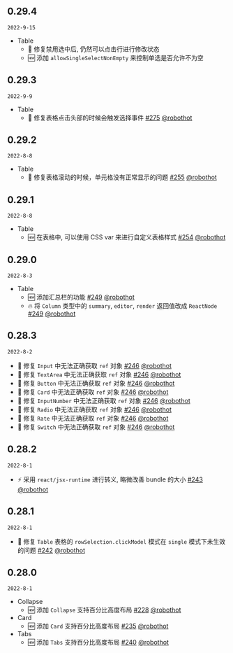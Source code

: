 ## 0.29.4

`2022-9-15`

- Table
  - 🐞 修复禁用选中后, 仍然可以点击行进行修改状态
  - 🆕 添加 `allowSingleSelectNonEmpty` 来控制单选是否允许不为空

## 0.29.3

`2022-9-9`

- Table
  - 🐞 修复表格点击头部的时候会触发选择事件 [#275](https://github.com/Web-Lif/fast-ui/pull/275) [@robothot](https://github.com/robothot)

## 0.29.2

`2022-8-8`

- Table
  - 🐞 修复表格滚动的时候，单元格没有正常显示的问题 [#255](https://github.com/Web-Lif/fast-ui/pull/255) [@robothot](https://github.com/robothot)

## 0.29.1

`2022-8-8`

- Table
  - 🆕 在表格中, 可以使用 CSS var 来进行自定义表格样式 [#254](https://github.com/Web-Lif/fast-ui/pull/254) [@robothot](https://github.com/robothot)

## 0.29.0

`2022-8-3`

- Table
  - 🆕 添加汇总栏的功能 [#249](https://github.com/Web-Lif/fast-ui/pull/249) [@robothot](https://github.com/robothot)
  - 🔥 将 `Column` 类型中的 `summary`, `editor`, `render` 返回值改成 `ReactNode` [#249](https://github.com/Web-Lif/fast-ui/pull/249) [@robothot](https://github.com/robothot)

## 0.28.3

`2022-8-2`

- 🐞 修复 `Input` 中无法正确获取 `ref` 对象 [#246](https://github.com/Web-Lif/fast-ui/pull/246) [@robothot](https://github.com/robothot)
- 🐞 修复 `TextArea` 中无法正确获取 `ref` 对象 [#246](https://github.com/Web-Lif/fast-ui/pull/246) [@robothot](https://github.com/robothot)
- 🐞 修复 `Button` 中无法正确获取 `ref` 对象 [#246](https://github.com/Web-Lif/fast-ui/pull/246) [@robothot](https://github.com/robothot)
- 🐞 修复 `Card` 中无法正确获取 `ref` 对象 [#246](https://github.com/Web-Lif/fast-ui/pull/246) [@robothot](https://github.com/robothot)
- 🐞 修复 `InputNumber` 中无法正确获取 `ref` 对象 [#246](https://github.com/Web-Lif/fast-ui/pull/246) [@robothot](https://github.com/robothot)
- 🐞 修复 `Radio` 中无法正确获取 `ref` 对象 [#246](https://github.com/Web-Lif/fast-ui/pull/246) [@robothot](https://github.com/robothot)
- 🐞 修复 `Rate` 中无法正确获取 `ref` 对象 [#246](https://github.com/Web-Lif/fast-ui/pull/246) [@robothot](https://github.com/robothot)
- 🐞 修复 `Switch` 中无法正确获取 `ref` 对象 [#246](https://github.com/Web-Lif/fast-ui/pull/246) [@robothot](https://github.com/robothot)

## 0.28.2

`2022-8-1`

- ⚡️ 采用 `react/jsx-runtime` 进行转义, 略微改善 bundle 的大小 [#243](https://github.com/Web-Lif/fast-ui/pull/243) [@robothot](https://github.com/robothot)

## 0.28.1

`2022-8-1`

- 🐞 修复 `Table` 表格的 `rowSelection.clickModel` 模式在 `single` 模式下未生效的问题 [#242](https://github.com/Web-Lif/fast-ui/pull/242) [@robothot](https://github.com/robothot)

## 0.28.0

`2022-8-1`

- Collapse
  - 🆕 添加 `Collapse` 支持百分比高度布局 [#228](https://github.com/Web-Lif/fast-ui/pull/228) [@robothot](https://github.com/robothot)
- Card
  - 🆕 添加 `Card` 支持百分比高度布局 [#235](https://github.com/Web-Lif/fast-ui/pull/235) [@robothot](https://github.com/robothot)
- Tabs
  - 🆕 添加 `Tabs` 支持百分比高度布局 [#240](https://github.com/Web-Lif/fast-ui/pull/240) [@robothot](https://github.com/robothot)
